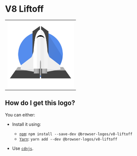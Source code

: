 # V8 Liftoff

<table>
    <tr height=230>
        <td>
            <a href="https://github.com/alrra/browser-logos/tree/3799655cbde62ea2de2a8a2b12a6123edae087b1/src/v8-liftoff">
                <img width=220 src="https://raw.githubusercontent.com/alrra/browser-logos/3799655cbde62ea2de2a8a2b12a6123edae087b1/src/v8-liftoff/v8-liftoff.svg?sanitize=true" alt="V8 Liftoff browser logo">
            </a>
        </td>
    </tr>
</table>

## How do I get this logo?

You can either:

* Install it using:

  * [`npm`][npm]: `npm install --save-dev @browser-logos/v8-liftoff`
  * [`Yarn`][yarn]: `yarn add --dev @browser-logos/v8-liftoff`

* Use [`cdnjs`][cdnjs].

<!-- Link labels: -->

[cdnjs]: https://cdnjs.com/libraries/browser-logos
[npm]: https://www.npmjs.com/
[yarn]: https://yarnpkg.com/
